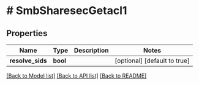 # # SmbSharesecGetacl1

## Properties

Name | Type | Description | Notes
------------ | ------------- | ------------- | -------------
**resolve_sids** | **bool** |  | [optional] [default to true]

[[Back to Model list]](../../README.md#models) [[Back to API list]](../../README.md#endpoints) [[Back to README]](../../README.md)
